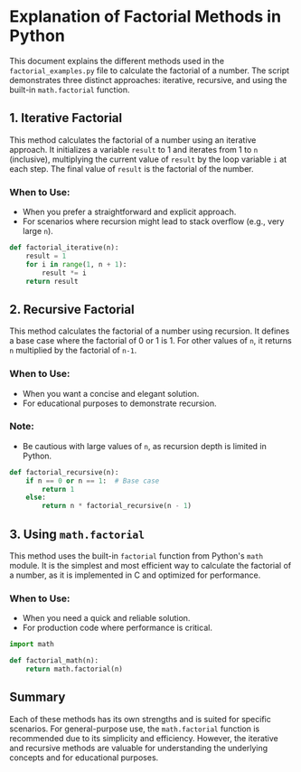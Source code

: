 # Explanation of Factorial Methods in Python

This document explains the different methods used in the `factorial_examples.py` file to calculate the factorial of a number. The script demonstrates three distinct approaches: iterative, recursive, and using the built-in `math.factorial` function.

## 1. Iterative Factorial

This method calculates the factorial of a number using an iterative approach. It initializes a variable `result` to 1 and iterates from 1 to `n` (inclusive), multiplying the current value of `result` by the loop variable `i` at each step. The final value of `result` is the factorial of the number.

### When to Use:
- When you prefer a straightforward and explicit approach.
- For scenarios where recursion might lead to stack overflow (e.g., very large `n`).

```python
def factorial_iterative(n):
    result = 1
    for i in range(1, n + 1):
        result *= i
    return result
```

## 2. Recursive Factorial

This method calculates the factorial of a number using recursion. It defines a base case where the factorial of 0 or 1 is 1. For other values of `n`, it returns `n` multiplied by the factorial of `n-1`.

### When to Use:
- When you want a concise and elegant solution.
- For educational purposes to demonstrate recursion.

### Note:
- Be cautious with large values of `n`, as recursion depth is limited in Python.

```python
def factorial_recursive(n):
    if n == 0 or n == 1:  # Base case
        return 1
    else:
        return n * factorial_recursive(n - 1)
```

## 3. Using `math.factorial`

This method uses the built-in `factorial` function from Python's `math` module. It is the simplest and most efficient way to calculate the factorial of a number, as it is implemented in C and optimized for performance.

### When to Use:
- When you need a quick and reliable solution.
- For production code where performance is critical.

```python
import math

def factorial_math(n):
    return math.factorial(n)
```

## Summary

Each of these methods has its own strengths and is suited for specific scenarios. For general-purpose use, the `math.factorial` function is recommended due to its simplicity and efficiency. However, the iterative and recursive methods are valuable for understanding the underlying concepts and for educational purposes.